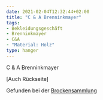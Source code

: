 ```yaml
---
date: 2021-02-04T12:32:44+02:00
title: "C & A Brenninkmayer"
tags:
- Bekleidungsgeschäft
- Brenninkmayer
- C&A
- "Material: Holz"
type: hanger
---
```

C & A Brenninkmayer

[Auch Rückseite]

<div class="source">Gefunden bei der <a href="https://www.neue-arbeit-brockensammlung.de/geschaefte/gebrauchtmoebelkaufhaus/">Brockensammlung</a></div>
